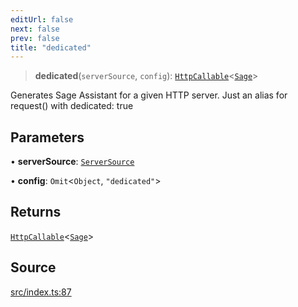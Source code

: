 ```yaml
---
editUrl: false
next: false
prev: false
title: "dedicated"
---
```


> **dedicated**(`serverSource`, `config`): [`HttpCallable`](../type-aliases/HttpCallable.md)\<[`Sage`](../classes/Sage.md)\>

Generates Sage Assistant for a given HTTP server.
Just an alias for request() with dedicated: true

## Parameters

• **serverSource**: [`ServerSource`](../type-aliases/ServerSource.md)

• **config**: `Omit`\<`Object`, `"dedicated"`\>

## Returns

[`HttpCallable`](../type-aliases/HttpCallable.md)\<[`Sage`](../classes/Sage.md)\>

## Source

[src/index.ts:87](https://github.com/eddienubes/sagetest/blob/c1a99be/src/index.ts#L87)
